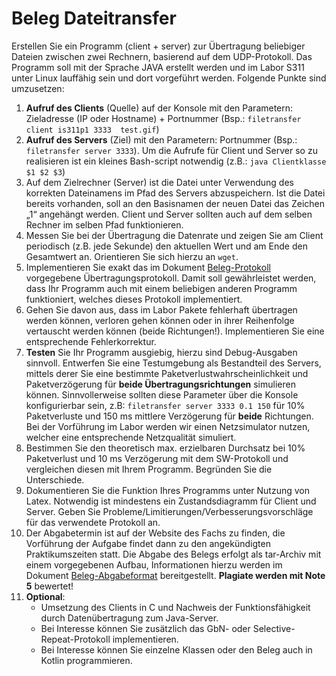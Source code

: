 # Beleg Dateitransfer

Erstellen Sie ein Programm (client + server) zur Übertragung beliebiger Dateien zwischen zwei Rechnern, basierend auf dem UDP-Protokoll. Das Programm soll mit der Sprache JAVA erstellt werden und im Labor S311 unter Linux lauffähig sein und dort vorgeführt werden. Folgende Punkte sind umzusetzen:

1. **Aufruf des Clients** (Quelle) auf der Konsole mit den Parametern: Zieladresse (IP oder Hostname) + Portnummer  (Bsp.: `filetransfer client is311p1 3333  test.gif`)
2. **Aufruf des Servers** (Ziel) mit den Parametern: Portnummer (Bsp.: `filetransfer server 3333`). 
Um die Aufrufe für Client und Server so zu realisieren ist ein kleines Bash-script notwendig (z.B.: `java Clientklasse $1 $2 $3`)
3. Auf dem Zielrechner (Server) ist die Datei unter Verwendung des korrekten Dateinamens im Pfad des Servers abzuspeichern. Ist die Datei bereits vorhanden, soll an den Basisnamen der neuen Datei das Zeichen „1“ angehängt werden. Client und Server sollten auch auf dem selben Rechner im selben Pfad funktionieren.
4. Messen Sie bei der Übertragung die Datenrate und zeigen Sie am Client periodisch (z.B. jede Sekunde) den aktuellen Wert und am Ende den Gesamtwert an. Orientieren Sie sich hierzu an  `wget`.
5. Implementieren Sie exakt das im Dokument [Beleg-Protokoll](Beleg-Protokoll.md) vorgegebene Übertragungsprotokoll. Damit soll gewährleistet werden, dass Ihr Programm auch mit einem beliebigen anderen Programm funktioniert, welches dieses Protokoll implementiert.
6. Gehen Sie davon aus, dass im Labor Pakete fehlerhaft übertragen werden können, verloren gehen können oder in ihrer Reihenfolge vertauscht werden können (beide Richtungen!). Implementieren Sie eine  entsprechende Fehlerkorrektur.
7. **Testen** Sie Ihr Programm ausgiebig, hierzu sind Debug-Ausgaben sinnvoll. Entwerfen Sie eine Testumgebung als Bestandteil des Servers, mittels derer Sie eine bestimmte Paketverlustwahrscheinlichkeit und Paketverzögerung für **beide Übertragungsrichtungen** simulieren können. Sinnvollerweise sollten diese Parameter über die Konsole konfigurierbar sein, z.B: `filetransfer server 3333 0.1 150` für 10% Paketverluste und 150 ms mittlere Verzögerung für **beide** Richtungen. Bei der Vorführung im Labor werden wir einen Netzsimulator nutzen, welcher eine entsprechende Netzqualität simuliert.
8. Bestimmen Sie den theoretisch max. erzielbaren Durchsatz bei 10% Paketverlust und 10 ms Verzögerung mit dem SW-Protokoll und vergleichen diesen mit Ihrem Programm. Begründen Sie die Unterschiede.
9. Dokumentieren Sie die Funktion Ihres Programms unter Nutzung von Latex. Notwendig ist mindestens ein Zustandsdiagramm für Client und Server. Geben Sie Probleme/Limitierungen/Verbesserungsvorschläge für das verwendete Protokoll an.
10. Der Abgabetermin ist auf der Website des Fachs zu finden, die Vorführung der Aufgabe findet dann zu den angekündigten Praktikumszeiten statt. Die Abgabe des Belegs erfolgt als tar-Archiv mit einem vorgegebenen Aufbau, Informationen hierzu werden im Dokument [Beleg-Abgabeformat](Beleg-Abgabeformat.md) bereitgestellt. **Plagiate werden mit Note 5** bewertet!
11. **Optional**:
    * Umsetzung des Clients in C und Nachweis der Funktionsfähigkeit durch Datenübertragung zum Java-Server.
    * Bei Interesse können Sie zusätzlich das GbN- oder Selective-Repeat-Protokoll implementieren.
    * Bei Interesse können Sie einzelne Klassen oder den Beleg auch in Kotlin programmieren.
